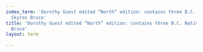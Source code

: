 ```yaml
---
index_term: 'Dorothy Guest edited “North” edition: contains three B.C. Native poets:
  Skyros Bruce'
title: 'Dorothy Guest edited “North” edition: contains three B.C. Native poets: Skyros
  Bruce'
layout: term

---
```


